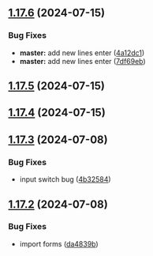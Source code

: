 ## [1.17.6](https://github.com/hattaalfaritzy/hzy-ui/compare/v1.17.5...v1.17.6) (2024-07-15)


### Bug Fixes

* **master:** add new lines enter ([4a12dc1](https://github.com/hattaalfaritzy/hzy-ui/commit/4a12dc1c0120fa54dbfb105421b6e83358555b3f))
* **master:** add new lines enter ([7df69eb](https://github.com/hattaalfaritzy/hzy-ui/commit/7df69ebf038b5d94529e327d724ab2d9a4d6b9e5))



## [1.17.5](https://github.com/hattaalfaritzy/hzy-ui/compare/v1.17.4...v1.17.5) (2024-07-15)



## [1.17.4](https://github.com/hattaalfaritzy/hzy-ui/compare/v1.17.3...v1.17.4) (2024-07-15)



## [1.17.3](https://github.com/hattaalfaritzy/hzy-ui/compare/v1.17.2...v1.17.3) (2024-07-08)


### Bug Fixes

* input switch bug ([4b32584](https://github.com/hattaalfaritzy/hzy-ui/commit/4b32584a86ae692c9d8895a2e3d00d8375f7a9f9))



## [1.17.2](https://github.com/hattaalfaritzy/hzy-ui/compare/v1.17.1...v1.17.2) (2024-07-08)


### Bug Fixes

* import forms ([da4839b](https://github.com/hattaalfaritzy/hzy-ui/commit/da4839b65e73cead7cfc35819dad16307a0ae016))



